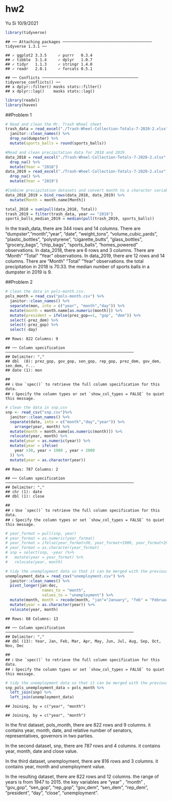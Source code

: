 hw2
================
Yu Si
10/9/2021

``` r
library(tidyverse)
```

    ## ── Attaching packages ─────────────────────────────────────── tidyverse 1.3.1 ──

    ## ✓ ggplot2 3.3.5     ✓ purrr   0.3.4
    ## ✓ tibble  3.1.4     ✓ dplyr   1.0.7
    ## ✓ tidyr   1.1.3     ✓ stringr 1.4.0
    ## ✓ readr   2.0.1     ✓ forcats 0.5.1

    ## ── Conflicts ────────────────────────────────────────── tidyverse_conflicts() ──
    ## x dplyr::filter() masks stats::filter()
    ## x dplyr::lag()    masks stats::lag()

``` r
library(readxl)
library(haven)
```

\#\#Problem 1

``` r
# Read and clean the Mr. Trash Wheel sheet
trash_data = read_excel("./Trash-Wheel-Collection-Totals-7-2020-2.xlsx", col_names = TRUE, range = "A2:N534")%>% 
  janitor::clean_names() %>% 
  drop_na(dumpster) %>% 
  mutate(sports_balls = round(sports_balls))

#Read and clean precipitation data for 2018 and 2019. 
data_2018 = read_excel("./Trash-Wheel-Collection-Totals-7-2020-2.xlsx", sheet = 7, range = "A2:B14") %>% 
  drop_na() %>% 
  mutate(Year = "2018")
data_2019 = read_excel("./Trash-Wheel-Collection-Totals-7-2020-2.xlsx", sheet = 6, range = "A2:B14") %>% 
  drop_na() %>% 
  mutate(Year = "2019")

#Combine precipitation datasets and convert month to a character variable 
data_2018_2019 = bind_rows(data_2018, data_2019) %>% 
  mutate(Month = month.name[Month])

total_2018 = sum(pull(data_2018, Total))
trash_2019 = filter(trash_data, year == "2019")
sports_balls_median_2019 = median(pull(trash_2019, sports_balls))
```

In the trash\_data, there are 344 rows and 14 columns. There are
“dumpster”,“month”,“year”, “date”, “weight\_tons”,
“volume\_cubic\_yards”, “plastic\_bottles”, “polystyrene”,
“cigarette\_butts”, “glass\_bottles”, “grocery\_bags”, “chip\_bags”,
“sports\_balls”, “homes\_powered” observations. In data\_2018, there are
6 rows and 3 columns. There are “Month” “Total” “Year” observations. In
data\_2019, there are 12 rows and 14 columns. There are “Month” “Total”
“Year” observations. the total precipitation in 2018 is 70.33. the
median number of sports balls in a dumpster in 2019 is 9.

\#\#Problem 2

``` r
# clean the data in pols-month.csv. 
pols_month = read_csv("pols-month.csv") %>% 
  janitor::clean_names() %>%
  separate(mon, into = c("year", "month","day")) %>% 
  mutate(month = month.name[as.numeric(month)]) %>% 
  mutate(president = ifelse(prez_gop==1, "gop", "dem")) %>% 
  select(-prez_dem) %>% 
  select(-prez_gop) %>% 
  select(-day)
```

    ## Rows: 822 Columns: 9

    ## ── Column specification ────────────────────────────────────────────────────────
    ## Delimiter: ","
    ## dbl  (8): prez_gop, gov_gop, sen_gop, rep_gop, prez_dem, gov_dem, sen_dem, r...
    ## date (1): mon

    ## 
    ## ℹ Use `spec()` to retrieve the full column specification for this data.
    ## ℹ Specify the column types or set `show_col_types = FALSE` to quiet this message.

``` r
# clean the data in snp.csv
snp <- read_csv("snp.csv")%>% 
  janitor::clean_names() %>% 
  separate(date, into = c("month","day","year")) %>% 
    arrange(year, month) %>% 
  mutate(month = month.name[as.numeric(month)]) %>% 
  relocate(year, month) %>% 
  mutate(year = as.numeric(year)) %>% 
  mutate(year = ifelse(
    year >30, year + 1900 , year + 2000
  )) %>% 
  mutate(year = as.character(year))
```

    ## Rows: 787 Columns: 2

    ## ── Column specification ────────────────────────────────────────────────────────
    ## Delimiter: ","
    ## chr (1): date
    ## dbl (1): close

    ## 
    ## ℹ Use `spec()` to retrieve the full column specification for this data.
    ## ℹ Specify the column types or set `show_col_types = FALSE` to quiet this message.

``` r
# year_format = pull(snp, year)
# year_format = as.numeric(year_format)
# year_format = ifelse(year_format>30, year_format+1900, year_format+2000)
# year_format = as.character(year_format)
# snp = select(snp, -year )%>% 
#   mutate(year = year_format) %>% 
#   relocate(year, month)

# tidy the unemployment data so that it can be merged with the previous datasets.                
unemployment_data = read_csv("unemployment.csv") %>% 
  janitor::clean_names() %>%
  pivot_longer(jan:dec,
                names_to = "month",
                values_to = "unemployment") %>% 
  mutate(month, month = recode(month, "jan"="January", "feb" = "February",  "mar" = "March", "apr" = "April",  "may" = "May", "jun" = "June" , "jul" = "July", "aug"= "August",  "sep" = "September",  "oct"="October" , "nov" = "November", "dec" = "December")) %>% 
  mutate(year = as.character(year)) %>% 
  relocate(year, month)
```

    ## Rows: 68 Columns: 13

    ## ── Column specification ────────────────────────────────────────────────────────
    ## Delimiter: ","
    ## dbl (13): Year, Jan, Feb, Mar, Apr, May, Jun, Jul, Aug, Sep, Oct, Nov, Dec

    ## 
    ## ℹ Use `spec()` to retrieve the full column specification for this data.
    ## ℹ Specify the column types or set `show_col_types = FALSE` to quiet this message.

``` r
# tidy the unemployment data so that it can be merged with the previous datasets. 
snp_pols_unemployment_data = pols_month %>% 
  left_join(snp) %>% 
  left_join(unemployment_data)
```

    ## Joining, by = c("year", "month")

    ## Joining, by = c("year", "month")

In the first dataset, pols\_month, there are 822 rows and 9 columns. it
contains year, month, date, and relative number of senators,
representatives, governors in two parties.

In the second dataset, snp, there are 787 rows and 4 columns. it
contains year, month, date and close value.

In the third dataset, unemployment, there are 816 rows and 3 columns. it
contains year, month and unemployment value.

In the resulting dataset, there are 822 rows and 12 columns. the range
of years is from 1947 to 2015. the key variables are “year” , “month” ,
“gov\_gop”, “sen\_gop”, “rep\_gop”, “gov\_dem”, “sen\_dem”, “rep\_dem”,
“president”, “day”, “close”, “unemployment”.
